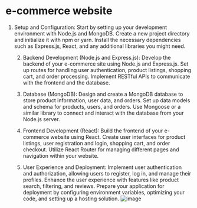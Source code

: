 # e-commerce website
1. Setup and Configuration:  Start by setting up your development environment with Node.js and MongoDB.  Create a new project directory and initialize it with npm or yarn.   Install the necessary dependencies such as Express.js, React, and any additional libraries you might need.

	2. Backend Development (Node.js and Express.js):  Develop the backend of your e-commerce site using Node.js and Express.js.  Set up routes for handling user authentication, product listings, shopping cart, and order processing.  Implement RESTful APIs to communicate with the frontend and the database.
	3. Database (MongoDB): Design and create a MongoDB database to store product information, user data, and orders. Set up data models and schema for products, users, and orders.  Use Mongoose or a similar library to connect and interact with the database from your Node.js server.

	4. Frontend Development (React): Build the frontend of your e-commerce website using React. Create user interfaces for product listings, user registration and login, shopping cart, and order checkout. Utilize React Router for managing different pages and navigation within your website.

	5. User Experience and Deployment: Implement user authentication and authorization, allowing users to register, log in, and manage their profiles. Enhance the user experience with features like product search, filtering, and reviews. Prepare your application for deployment by configuring environment variables, optimizing your code, and setting up a hosting solution.
![image](https://github.com/Geetha0203/module1/assets/132350188/0aa56006-1c46-4638-ad13-61d2a6e8d9d8)
